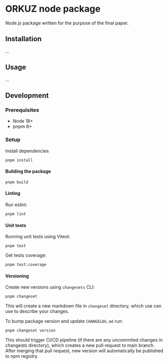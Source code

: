 # ORKUZ node package

Node.js package written for the purpose of the final paper.

## Installation

...

## Usage

...

## Development

### Prerequisites

- Node 18+
- pnpm 8+

### Setup

Install dependencies

```shell
pnpm install
```

#### Building the package

```shell
pnpm build
```

#### Linting

Run eslint:

```shell
pnpm lint
```

#### Unit tests

Running unit tests using Vitest:

```shell
pnpm test
```

Get tests coverage:

```shell
pnpm test:coverage
```

#### Versioning

Create new versions using `changesets` CLI:

```shell
pnpm changeset
```

This will create a new markdown file in `changeset` directory, which use can use to describe your changes.

To bump package version and update `CHANGELOG.md` run:

```shell
pnpm changeset version
```

This should trigger CI/CD pipeline (if there are any uncommited changes in changests directory), which creates a new pull request to main branch.
After merging that pull request, new version will automatically be published to npm registry.
